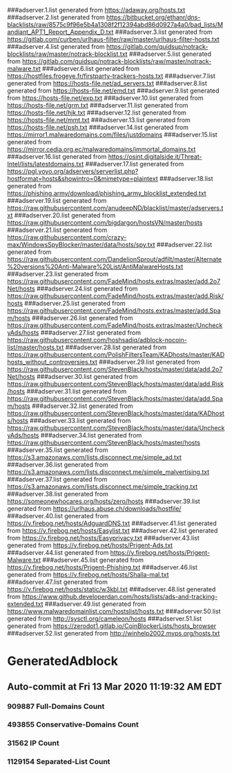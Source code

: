  
###adserver.1.list generated from https://adaway.org/hosts.txt
###adserver.2.list generated from https://bitbucket.org/ethanr/dns-blacklists/raw/8575c9f96e5b4a1308f2f12394abd86d0927a4a0/bad_lists/Mandiant_APT1_Report_Appendix_D.txt
###adserver.3.list generated from https://gitlab.com/curben/urlhaus-filter/raw/master/urlhaus-filter-hosts.txt
###adserver.4.list generated from https://gitlab.com/quidsup/notrack-blocklists/raw/master/notrack-blocklist.txt
###adserver.5.list generated from https://gitlab.com/quidsup/notrack-blocklists/raw/master/notrack-malware.txt
###adserver.6.list generated from https://hostfiles.frogeye.fr/firstparty-trackers-hosts.txt
###adserver.7.list generated from https://hosts-file.net/ad_servers.txt
###adserver.8.list generated from https://hosts-file.net/emd.txt
###adserver.9.list generated from https://hosts-file.net/exp.txt
###adserver.10.list generated from https://hosts-file.net/grm.txt
###adserver.11.list generated from https://hosts-file.net/hjk.txt
###adserver.12.list generated from https://hosts-file.net/mmt.txt
###adserver.13.list generated from https://hosts-file.net/psh.txt
###adserver.14.list generated from https://mirror1.malwaredomains.com/files/justdomains
###adserver.15.list generated from https://mirror.cedia.org.ec/malwaredomains/immortal_domains.txt
###adserver.16.list generated from https://osint.digitalside.it/Threat-Intel/lists/latestdomains.txt
###adserver.17.list generated from https://pgl.yoyo.org/adservers/serverlist.php?hostformat=hosts&showintro=0&mimetype=plaintext
###adserver.18.list generated from https://phishing.army/download/phishing_army_blocklist_extended.txt
###adserver.19.list generated from https://raw.githubusercontent.com/anudeepND/blacklist/master/adservers.txt
###adserver.20.list generated from https://raw.githubusercontent.com/bigdargon/hostsVN/master/hosts
###adserver.21.list generated from https://raw.githubusercontent.com/crazy-max/WindowsSpyBlocker/master/data/hosts/spy.txt
###adserver.22.list generated from https://raw.githubusercontent.com/DandelionSprout/adfilt/master/Alternate%20versions%20Anti-Malware%20List/AntiMalwareHosts.txt
###adserver.23.list generated from https://raw.githubusercontent.com/FadeMind/hosts.extras/master/add.2o7Net/hosts
###adserver.24.list generated from https://raw.githubusercontent.com/FadeMind/hosts.extras/master/add.Risk/hosts
###adserver.25.list generated from https://raw.githubusercontent.com/FadeMind/hosts.extras/master/add.Spam/hosts
###adserver.26.list generated from https://raw.githubusercontent.com/FadeMind/hosts.extras/master/UncheckyAds/hosts
###adserver.27.list generated from https://raw.githubusercontent.com/hoshsadiq/adblock-nocoin-list/master/hosts.txt
###adserver.28.list generated from https://raw.githubusercontent.com/PolishFiltersTeam/KADhosts/master/KADhosts_without_controversies.txt
###adserver.29.list generated from https://raw.githubusercontent.com/StevenBlack/hosts/master/data/add.2o7Net/hosts
###adserver.30.list generated from https://raw.githubusercontent.com/StevenBlack/hosts/master/data/add.Risk/hosts
###adserver.31.list generated from https://raw.githubusercontent.com/StevenBlack/hosts/master/data/add.Spam/hosts
###adserver.32.list generated from https://raw.githubusercontent.com/StevenBlack/hosts/master/data/KADhosts/hosts
###adserver.33.list generated from https://raw.githubusercontent.com/StevenBlack/hosts/master/data/UncheckyAds/hosts
###adserver.34.list generated from https://raw.githubusercontent.com/StevenBlack/hosts/master/hosts
###adserver.35.list generated from https://s3.amazonaws.com/lists.disconnect.me/simple_ad.txt
###adserver.36.list generated from https://s3.amazonaws.com/lists.disconnect.me/simple_malvertising.txt
###adserver.37.list generated from https://s3.amazonaws.com/lists.disconnect.me/simple_tracking.txt
###adserver.38.list generated from https://someonewhocares.org/hosts/zero/hosts
###adserver.39.list generated from https://urlhaus.abuse.ch/downloads/hostfile/
###adserver.40.list generated from https://v.firebog.net/hosts/AdguardDNS.txt
###adserver.41.list generated from https://v.firebog.net/hosts/Easylist.txt
###adserver.42.list generated from https://v.firebog.net/hosts/Easyprivacy.txt
###adserver.43.list generated from https://v.firebog.net/hosts/Prigent-Ads.txt
###adserver.44.list generated from https://v.firebog.net/hosts/Prigent-Malware.txt
###adserver.45.list generated from https://v.firebog.net/hosts/Prigent-Phishing.txt
###adserver.46.list generated from https://v.firebog.net/hosts/Shalla-mal.txt
###adserver.47.list generated from https://v.firebog.net/hosts/static/w3kbl.txt
###adserver.48.list generated from https://www.github.developerdan.com/hosts/lists/ads-and-tracking-extended.txt
###adserver.49.list generated from https://www.malwaredomainlist.com/hostslist/hosts.txt
###adserver.50.list generated from http://sysctl.org/cameleon/hosts
###adserver.51.list generated from https://zerodot1.gitlab.io/CoinBlockerLists/hosts_browser
###adserver.52.list generated from http://winhelp2002.mvps.org/hosts.txt
# GeneratedAdblock
## Auto-commit at Fri 13 Mar 2020 11:19:32 AM EDT
### 909887 Full-Domains Count
### 493855 Conservative-Domains Count
### 31562 IP Count
### 1129154 Separated-List Count 
